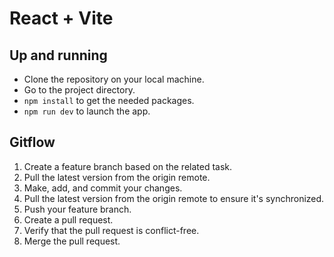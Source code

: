 # React + Vite

## Up and running
- Clone the repository on your local machine.
- Go to the project directory.
- `npm install` to get the needed packages.
- `npm run dev` to launch the app.

## Gitflow
1. Create a feature branch based on the related task.
2. Pull the latest version from the origin remote.
3. Make, add, and commit your changes.
4. Pull the latest version from the origin remote to ensure it's synchronized.
5. Push your feature branch.
6. Create a pull request.
7. Verify that the pull request is conflict-free.
8. Merge the pull request.
